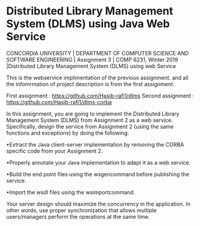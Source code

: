 # Distributed Library Management System (DLMS) using Java Web Service
CONCORDIA UNIVERSITY | DEPARTMENT OF COMPUTER SCIENCE AND SOFTWARE ENGINEERING | Assignment 3 | COMP 6231, Winter 2019 |Distributed Library Management System (DLMS) using web Service

This is the webservice implimentation of the previous assignment. and all the infomrmation of project description is from the first assignment.

First assignment : https://github.com/Hasib-rafi1/dlms
Second assignment : https://github.com/Hasib-rafi1/dlms-corba


In  this  assignment,  you  are  going  to  implement  the  Distributed  Library  Management  System  (DLMS)  from Assignment 2 as a web service. Specifically, design the service from Assignment 2 (using the same functions and exceptions) by doing the following: 

•Extract  the  Java  client-server  implementation  by  removing  the  CORBA  specific  code from your Assignment 2. 

•Properly annotate your Java implementation to adapt it as a web service.  

•Build the end point files using the wsgencommand before publishing the service.  

•Import the wsdl files using the wsimportcommand.

Your  server  design  should  maximize  the  concurrency  in  the  application.  In  other  words,  use proper synchronization that allows multiple users/managers   perform the operations at the same time.

